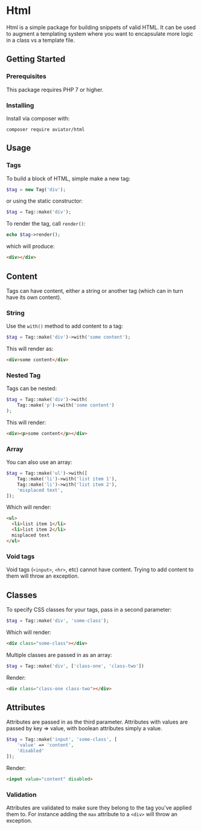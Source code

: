 # Html

Html is a simple package for building snippets of valid HTML. It can be used to augment a templating system where you want to encapsulate more logic in a class vs a template file. 

## Getting Started
### Prerequisites

This package requires PHP 7 or higher.

### Installing

Install via composer with:

```
composer require aviator/html
``` 

## Usage

### Tags

To build a block of HTML, simple make a new tag:

```php
$tag = new Tag('div');
```

or using the static constructor:

```php
$tag = Tag::make('div');
```

To render the tag, call `render()`:

```php
echo $tag->render();
```

which will produce:

```html
<div></div>
```

## Content

Tags can have content, either a string or another tag (which can in turn have its own content).

### String

Use the `with()` method to add content to a tag:

```php
$tag = Tag::make('div')->with('some content');
```

This will render as:

```html
<div>some content</div>
```

### Nested Tag

Tags can be nested:

```php
$tag = Tag::make('div')->with(
    Tag::make('p')->with('some content')
);
```

This will render:

```html
<div><p>some content</p></div>
```

### Array

You can also use an array:

```php
$tag = Tag::make('ul')->with([
    Tag::make('li')->with('list item 1'),
    Tag::make('li')->with('list item 2'),
    'misplaced text',
]);
```

Which will render:

```html
<ul>
  <li>list item 1</li>
  <li>list item 2</li>
  misplaced text
</ul>
```

### Void tags

Void tags (`<input>`, `<hr>`, etc) cannot have content. Trying to add content to them will throw an exception.

## Classes

To specify CSS classes for your tags, pass in a second parameter:

```php
$tag = Tag::make('div', 'some-class');
```

Which will render:

```html
<div class="some-class"></div>
```

Multiple classes are passed in as an array:

```php
$tag = Tag::make('div', ['class-one', 'class-two'])
```

Render:

```html
<div class="class-one class-two"></div>
```

## Attributes

Attributes are passed in as the third parameter. Attributes with values are passed by key => value, with boolean attributes simply a value.

```php
$tag = Tag::make('input', 'some-class', [
    'value' => 'content',
    'disabled'
]);
```

Render:

```html
<input value="content" disabled>
```

### Validation

Attributes are validated to make sure they belong to the tag you've applied them to. For instance adding the `max` attribute to a `<div>` will throw an exception.


